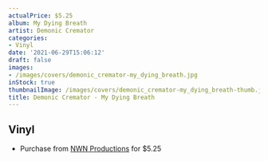 ```yaml
---
actualPrice: $5.25
album: My Dying Breath
artist: Demonic Cremator
categories:
- Vinyl
date: '2021-06-29T15:06:12'
draft: false
images:
- /images/covers/demonic_cremator-my_dying_breath.jpg
inStock: true
thumbnailImage: /images/covers/demonic_cremator-my_dying_breath-thumb.jpg
title: Demonic Cremator - My Dying Breath
---
```


## Vinyl
* Purchase from [NWN Productions](http://shop.nwnprod.com/index.php?route=product/product&path=76&product_id=1315&sort=pd.name&order=ASC) for $5.25
